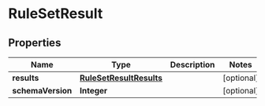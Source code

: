 

# RuleSetResult


## Properties

| Name | Type | Description | Notes |
|------------ | ------------- | ------------- | -------------|
|**results** | [**RuleSetResultResults**](RuleSetResultResults.md) |  |  [optional] |
|**schemaVersion** | **Integer** |  |  [optional] |




